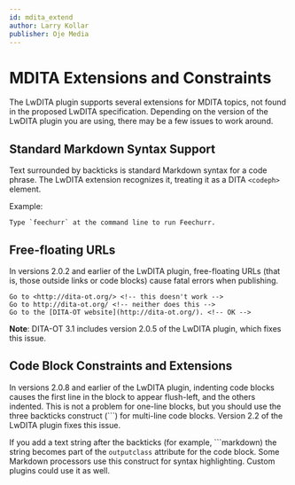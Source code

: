 ```yaml
---
id: mdita_extend
author: Larry Kollar
publisher: Oje Media
---
```


# MDITA Extensions and Constraints
The LwDITA plugin supports several extensions for MDITA topics,
not found in the proposed LwDITA specification.
Depending on the version of the LwDITA plugin you are using,
there may be a few issues to work around.

## Standard Markdown Syntax Support

Text surrounded by backticks
is standard Markdown syntax for a code phrase.
The LwDITA extension recognizes it, treating it as a DITA `<codeph>` element.

Example:

    Type `feechurr` at the command line to run Feechurr.

## Free-floating URLs

In versions 2.0.2 and earlier of the LwDITA plugin,
free-floating URLs (that is, those outside links or code blocks)
cause fatal errors when publishing.

```
Go to <http://dita-ot.org/> <!-- this doesn't work -->
Go to http://dita-ot.org/ <!-- neither does this -->
Go to the [DITA-OT website](http://dita-ot.org/). <!-- OK -->
```

**Note**: DITA-OT 3.1 includes version 2.0.5 of the LwDITA plugin,
which fixes this issue.

## Code Block Constraints and Extensions

In versions 2.0.8 and earlier of the LwDITA plugin,
indenting code blocks causes the first line in the block to appear flush-left,
and the others indented.
This is not a problem for one-line blocks,
but you should use the three backticks construct (```)
for multi-line code blocks.
Version 2.2 of the LwDITA plugin fixes this issue.

If you add a text string after the backticks (for example, ```markdown)
the string becomes part of the `outputclass` attribute for the code block.
Some Markdown processors use this construct for syntax highlighting.
Custom plugins could use it as well.
